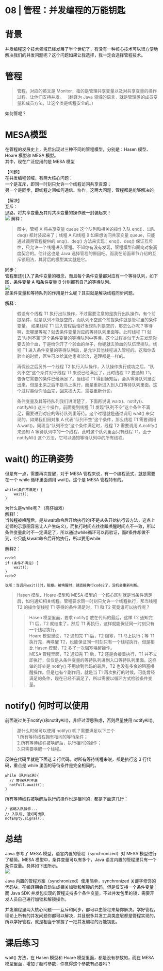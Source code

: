 # 08 | 管程：并发编程的万能钥匙

# 背景        
并发编程这个技术领域已经发展了半个世纪了，有没有一种核心技术可以很方便地解决我们的并发问题呢？这个问题如果让我选择，我一定会选择管程技术。

# 管程        
> 管程，对应的英文是 Monitor，指的是管理共享变量以及对共享变量的操作过程，让他们支持并发。
（翻译为 Java 领域的语言，就是管理类的成员变量和成员方法，让这个类是线程安全的。）        

如何管呢？

# MESA模型
在管程的发展史上，先后出现过三种不同的管程模型，分别是：Hasen 模型、Hoare 模型和 MESA 模型。   
其中，现在广泛应用的是 MESA 模型
     
【问题】        
在并发编程领域，有两大核心问题：        
一个是互斥，即同一时刻只允许一个线程访问共享资源；       
另一个是同步，即线程之间如何通信、协作。这两大问题，管程都是能够解决的。        
        
【解决】        
互斥：     
思路，将共享变量及其对共享变量的操作统一封装起来！        
![](21-管程模型.png)
解释：     
> 图中，管程 X 将共享变量 queue 这个队列和相关的操作入队 enq()、出队 deq() 都封装起来了；线程 A 和线程 B 如果想访问共享变量 queue，只能通过调用管程提供的 enq()、deq() 方法来实现；enq()、deq() 保证互斥性，只允许一个线程进入管程。不知你有没有发现，管程模型和面向对象高度契合的。估计这也是 Java 选择管程的原因吧。而我在前面章节介绍的互斥锁用法，其背后的模型其实就是它。
        
同步：     
管程里还引入了条件变量的概念，而且每个条件变量都对应有一个等待队列，如下图，条件变量 A 和条件变量 B 分别都有自己的等待队列。       
![](22-管程模型.png)        
那条件变量和等待队列的作用是什么呢？其实就是解决线程同步问题。     

解释：     
> 假设有个线程 T1 执行出队操作，不过需要注意的是执行出队操作，有个前提条件，就是队列不能是空的，而队列不空这个前提条件就是管程里的条件变量。 如果线程 T1 进入管程后恰好发现队列是空的，那怎么办呢？等待啊，去哪里等呢？就去条件变量对应的等待队列里面等。此时线程 T1 就去“队列不空”这个条件变量的等待队列中等待。这个过程类似于大夫发现你要去验个血，于是给你开了个验血的单子，你呢就去验血的队伍里排队。线程 T1 进入条件变量的等待队列后，是允许其他线程进入管程的。这和你去验血的时候，医生可以给其他患者诊治，道理都是一样的。
  
> 再假设之后另外一个线程 T2 执行入队操作，入队操作执行成功之后，“队列不空”这个条件对于线程 T1 来说已经满足了，此时线程 T2 要通知 T1，告诉它需要的条件已经满足了。当线程 T1 得到通知后，会从等待队列里面出来，但是出来之后不是马上执行，而是重新进入到入口等待队列里面。这个过程类似你验血完，回来找大夫，需要重新分诊。      
        
> 条件变量及其等待队列我们讲清楚了，下面再说说 wait()、notify()、notifyAll() 这三个操作。前面提到线程 T1 发现“队列不空”这个条件不满足，需要进到对应的等待队列里等待。这个过程就是通过调用 wait() 来实现的。如果我们用对象 A 代表“队列不空”这个条件，那么线程 T1 需要调用 A.wait()。同理当“队列不空”这个条件满足时，线程 T2 需要调用 A.notify() 来通知 A 等待队列中的一个线程，此时这个队列里面只有线程 T1。至于 notifyAll() 这个方法，它可以通知等待队列中的所有线程。        
        
# wait() 的正确姿势      
但是有一点，需要再次提醒，对于 MESA 管程来说，有一个编程范式，就是需要在一个 while 循环里面调用 wait()。这个是 MESA 管程特有的。       
```text
while(条件不满足) {
    wait();
}
```        
为什么是while呢？（高仔加戏）       
解释1：        
当线程被唤醒后，是从wait命令后开始执行的(不是从头开始执行该方法，这点上老师的示意图容易让人产生歧义)，而执行时间点往往跟唤醒时间点不一致，所以条件变量此时不一定满足了，所以通过while循环可以再验证，而if条件却做不到，它只能从wait命令后开始执行，所以要用while

解释2：        
```text
code1
if (条件不满足) {
    wait();
}
code2

说明：当调用wait()时，阻塞。被唤醒时，就直接执行code2了，没机会重新判断。
``` 

> Hasen 模型、Hoare 模型和 MESA 模型的一个核心区别就是当条件满足后，如何通知相关线程。管程要求同一时刻只允许一个线程执行，那当线程 T2 的操作使线程 T1 等待的条件满足时，T1 和 T2 究竟谁可以执行呢？
>> Hasen 模型里面，要求 notify() 放在代码的最后，这样 T2 通知完 T1 后，T2 就结束了，然后 T1 再执行，这样就能保证同一时刻只有一个线程执行。      
   Hoare 模型里面，T2 通知完 T1 后，T2 阻塞，T1 马上执行；等 T1 执行完，再唤醒 T2，也能保证同一时刻只有一个线程执行。但是相比 Hasen 模型，T2 多了一次阻塞唤醒操作。       
   MESA 管程里面，T2 通知完 T1 后，T2 还是会接着执行，T1 并不立即执行，仅仅是从条件变量的等待队列进到入口等待队列里面。这样做的好处是 notify() 不用放到代码的最后，T2 也没有多余的阻塞唤醒操作。但是也有个副作用，就是当 T1 再次执行的时候，可能曾经满足的条件，现在已经不满足了，所以需要以循环方式检验条件变量。


# notify() 何时可以使用       
前面说过关于notify()和notifyAll()，非经过深思熟虑，否则尽量使用 notifyAll()。

> 那什么时候可以使用 notify() 呢？需要满足以下三个     
> 1.所有等待线程拥有相同的等待条件；        
> 2.所有等待线程被唤醒后，执行相同的操作；   
> 3.只需要唤醒一个线程。      

反映在代码里就是下面这 3 行代码。对所有等待线程来说，都是执行这 3 行代码，重点是 while 里面的等待条件是完全相同的。        
```text
while (队列已满){
  // 等待队列不满
  notFull.await();
}
```    
    
所有等待线程被唤醒后执行的操作也是相同的，都是下面这几行：       
```text
/ 省略入队操作...
// 入队后, 通知可出队
notEmpty.signal();
```        
        
# 总结        
Java 参考了 MESA 模型，语言内置的管程（synchronized）对 MESA 模型进行了精简。MESA 模型中，条件变量可以有多个，Java 语言内置的管程里只有一个条件变量。具体如下图所示。      
![](23-java中的管程.png) 

Java 内置的管程方案（synchronized）使用简单，synchronized 关键字修饰的代码块，在编译期会自动生成相关加锁和解锁的代码，但是仅支持一个条件变量；而 Java SDK 并发包实现的管程支持多个条件变量，不过并发包里的锁，需要开发人员自己进行加锁和解锁操作。

并发编程里两大核心问题——互斥和同步，都可以由管程来帮你解决。学好管程，理论上所有的并发问题你都可以解决，并且很多并发工具类底层都是管程实现的，所以学好管程，就是相当于掌握了一把并发编程的万能钥匙。

# 课后练习      
wait() 方法，在 Hasen 模型和 Hoare 模型里面，都是没有参数的，而在 MESA 模型里面，增加了超时参数，你觉得这个参数有必要吗？       
        
        
        
        
        